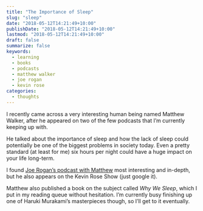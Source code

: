 ```yaml
---
title: "The Importance of Sleep"
slug: "sleep"
date: "2018-05-12T14:21:49+10:00"
publishDate: "2018-05-12T14:21:49+10:00"
lastmod: "2018-05-12T14:21:49+10:00"
draft: false
summarize: false
keywords:
  - learning
  - books
  - podcasts
  - matthew walker
  - joe rogan
  - kevin rose
categories:
  - thoughts
---
```


I recently came across a very interesting human being named Matthew Walker, after he appeared on two of the few podcasts that I’m currently keeping up with.

He talked about the importance of sleep and how the lack of sleep could potentially be one of the biggest problems in society today. Even a pretty standard (at least for me) six hours per night could have a huge impact on your life long-term.

I found [Joe Rogan’s podcast with Matthew](https://youtu.be/pwaWilO_Pig) most interesting and in-depth, but he also appears on the Kevin Rose Show (just google it).

Matthew also published a book on the subject called _Why We Sleep_, which I put in my reading queue without hesitation. I’m currently busy finishing up one of Haruki Murakami’s masterpieces though, so I’ll get to it eventually.
